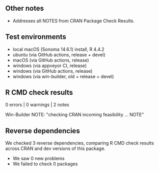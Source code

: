 ## Other notes

* Addresses all NOTES from CRAN Package Check Results.

## Test environments

* local macOS (Sonoma 14.6.1) install, R 4.4.2
* ubuntu (via GitHub actions, release + devel)
* macOS (via GitHub actions, release)
* windows (via appveyor CI, release)
* windows (via GitHub actions, release)
* windows (via win-builder, old + release + devel)

## R CMD check results

0 errors | 0 warnings | 2 notes

Win-Builder NOTE: "checking CRAN incoming feasibility ... NOTE"

## Reverse dependencies

We checked 3 reverse dependencies, comparing R CMD check results across CRAN and dev versions of this package.

 * We saw 0 new problems
 * We failed to check 0 packages
